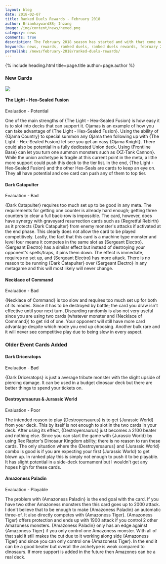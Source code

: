 ```yaml
---
layout: blog
date: 2018-02-07
title: Ranked Duels Rewards - February 2018
author: Brianhayward88; Inzang
image: /img/content/news/hexed.png
category: news
comments: true
description: The February 2018 season has started and with that come new duel rewards. Check here for an overview of all the new obtainable cards.
keywords: news, rewards, ranked duels, ranked duels rewards, february 2018
permalink: /news/february-2018/ranked-duels-rewards/
---
```


{% include heading.html title=page.title author=page.author %}

### New Cards

![](https://cdn.discordapp.com/attachments/408795629050003477/410908639885393931/List_of_Cards.PNG)

#### The Light - Hex-Sealed Fusion
Evaluation - Potential

One of the main strengths of {The Light - Hex-Sealed Fusion} is how easy it is to slot into decks that can support it. Ojamas is an example of how you can take advantage of {The Light - Hex-Sealed Fusion}. Using the ability of {Ojama Country} to special summon any Ojama then following up with {The Light - Hex-Sealed Fusion} let see you get an easy {Ojama Knight}. There could also be potential in a fully dedicated Union deck. Using {Frontline Base} can let you turn one summon monsters such as {XZ-Tank Cannon}.  While the union archetype is fragile at this current point in the meta, a little more support could push this deck to the tier list. In the end, {The Light - Hex-Sealed Fusion} and the other Hex-Seals are cards to keep an eye on. They all have potential and one card can push any of them to top tier.

#### Dark Catapulter 
Evaluation - Bad

{Dark Catapulter} requires too much set up to be good in any meta. The requirements for getting one counter is already hard enough; getting three counters to clear a full back-row is impossible. The card, however, does have synergy with graveyard resurrection cards such as {Regretful Rebirth} as it protects {Dark Catapulter} from enemy monster's attacks if activated at the end phase. This clearly does not allow the card to be played competitively. Lastly, the fact that this card is a machine type monster and level four means it competes in the same slot as {Sergeant Electro}. {Sergeant Electro} has a similar effect but instead of destroying your opponent's spells/traps, it pins them down. The effect is immediate, requires no set up, and {Sergeant Electro} has more attack. There is no reason to be running {Dark Catapulter} over {Sergeant Electro} in any metagame and this will most likely will never change.

#### Necklace of Command
Evaluation - Bad

{Necklace of Command} is too slow and requires too much set up for both of its modes. Since it has to be destroyed by battle; the card you draw isn't effective until your next turn. Discarding randomly is also not very useful since you are using two cards (whatever monster and {Necklace of Command}) to get rid of one. Your opponent will still have more card advantage despite which mode you end up choosing. Another bulk rare and it will never see competitive play due to being slow in every aspect. 

### Older Event Cards Added

#### Dark Driceratops
Evaluation - Bad

{Dark Driceratops} is just a average tribute monster with the slight upside of piercing damage. It can be used in a budget dinosaur deck but there are better things to spend your tickets on. 

#### Destroyersaurus & Jurassic World
Evaluation - Poor

The intended reason to play {Destroyersaurus} is to get {Jurassic World} from your deck. This by itself is not enough to slot in the two cards in your deck. After using its effect, {Destroyersaurus} just becomes a 2100 beater and nothing else. Since you can start the game with {Jurassic World} by using Rex Raptor's Dinosaur Kingdom ability; there is no reason to run these cards. The only situation where the {Destroyersaurus} and {Jurassic World} combo is good is if you are expecting your first {Jurassic World} to get blown up. In ranked play this is simply not enough to push it to be playable. It has slight potential in a side-deck tournament but I wouldn't get any hopes high for these cards.

#### Amazoness Paladin
Evaluation - Playable

The problem with {Amazoness Paladin} is the end goal with the card. If you have two other Amazoness monsters then this card goes up to 2000 attack. I don't believe that to be enough to make {Amazoness Paladin} an automatic three-of. It also directly competes with {Amazoness Tiger}. {Amazoness Tiger} offers protection and ends up with 1900 attack if you control 2 other Amazoness monsters. {Amazoness Paladin} only has an edge against {Amazoness Tiger} if you only control one Amazoness monster. With all of that said it still makes the cut due to it working along side {Amazoness Tiger} and since you can only control one {Amazoness Tiger}. In the end it can be a good beater but overall the archetype is weak compared to dinosaurs. If more support is added in the future then Amazones can be a real deck.